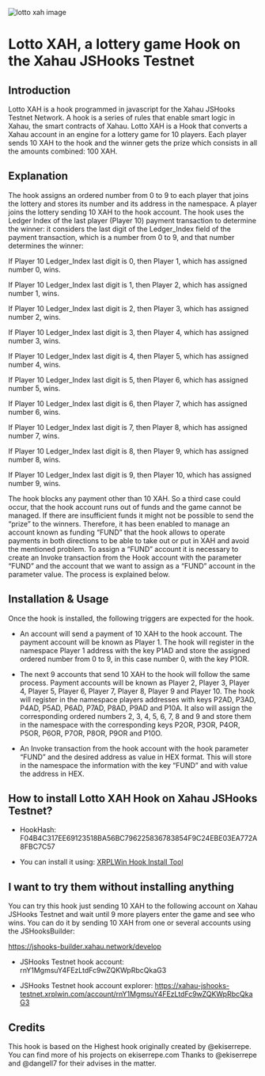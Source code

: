![lotto xah image](https://github.com/user-attachments/assets/69259f2d-785e-4f37-805d-368f8ceec0d5)

# Lotto XAH, a lottery game Hook on the Xahau JSHooks Testnet


## Introduction

Lotto XAH is a hook programmed in javascript for the Xahau JSHooks Testnet Network. A hook is a series of rules that enable smart logic in Xahau, the smart contracts of Xahau. Lotto XAH is a Hook that converts a Xahau account in an engine for a lottery game for 10 players. Each player sends 10 XAH to the hook and the winner gets the prize which consists in all the amounts combined: 100 XAH.


## Explanation

The hook assigns an ordered number from 0 to 9 to each player that joins the lottery and stores its number and its address in the namespace. A player joins the lottery sending 10 XAH to the hook account. The hook uses the Ledger Index of the last player (Player 10) payment transaction to determine the winner: it considers the last digit of the Ledger_Index field of the payment transaction, which is a number from 0 to 9, and that number determines the winner:

If Player 10 Ledger_Index last digit is 0, then Player 1, which has assigned number 0, wins.

If Player 10 Ledger_Index last digit is 1, then Player 2, which has assigned number 1, wins.

If Player 10 Ledger_Index last digit is 2, then Player 3, which has assigned number 2, wins.

If Player 10 Ledger_Index last digit is 3, then Player 4, which has assigned number 3, wins.

If Player 10 Ledger_Index last digit is 4, then Player 5, which has assigned number 4, wins.

If Player 10 Ledger_Index last digit is 5, then Player 6, which has assigned number 5, wins.

If Player 10 Ledger_Index last digit is 6, then Player 7, which has assigned number 6, wins.

If Player 10 Ledger_Index last digit is 7, then Player 8, which has assigned number 7, wins.

If Player 10 Ledger_Index last digit is 8, then Player 9, which has assigned number 8, wins.

If Player 10 Ledger_Index last digit is 9, then Player 10, which has assigned number 9, wins.

The hook blocks any payment other than 10 XAH. So a third case could occur, that the hook account runs out of funds and the game cannot be managed. If there are insufficient funds it might not be possible to send the “prize” to the winners. Therefore, it has been enabled to manage an account known as funding “FUND” that the hook allows to operate payments in both directions to be able to take out or put in XAH and avoid the mentioned problem. To assign a “FUND” account it is necessary to create an Invoke transaction from the Hook account with the parameter “FUND” and the account that we want to assign as a “FUND” account in the parameter value. The process is explained below.


## Installation & Usage

Once the hook is installed, the following triggers are expected for the hook.

- An account will send a payment of 10 XAH to the hook account. The payment account will be known as Player 1. The hook will register in the namespace Player 1 address with the key P1AD and store the assigned ordered number from 0 to 9, in this case number 0, with the key P1OR.

- The next 9 accounts that send 10 XAH to the hook will follow the same process. Payment accounts will be known as Player 2, Player 3, Player 4, Player 5, Player 6, Player 7, Player 8, Player 9 and Player 10. The hook will register in the namespace players addresses with keys P2AD, P3AD, P4AD, P5AD, P6AD, P7AD, P8AD, P9AD and P10A. It also will assign the corresponding ordered numbers 2, 3, 4, 5, 6, 7, 8 and 9 and store them in the namespace with the corresponding keys P2OR, P3OR, P4OR, P5OR, P6OR, P7OR, P8OR, P9OR and P10O.

- An Invoke transaction from the hook account with the hook parameter “FUND” and the desired address as value in HEX format. This will store in the namespace the information with the key “FUND” and with value the address in HEX.


## How to install Lotto XAH Hook on Xahau JSHooks Testnet?

- HookHash:                         F04B4C317EE69123518BA56BC796225836783854F9C24EBE03EA772A8FBC7C57

- You can install it using:         [XRPLWin Hook Install Tool](https://xahau-testnet.xrplwin.com/tools/hook/from-hash)
   

## I want to try them without installing anything

You can try this hook just sending 10 XAH to the following account on Xahau JSHooks Testnet and wait until 9 more players enter the game and see who wins. You can do it by sending 10 XAH from one or several accounts using the JSHooksBuilder: 

https://jshooks-builder.xahau.network/develop 

- JSHooks Testnet hook account:              rnY1MgmsuY4FEzLtdFc9wZQKWpRbcQkaG3
  
- JSHooks Testnet hook account explorer:     https://xahau-jshooks-testnet.xrplwin.com/account/rnY1MgmsuY4FEzLtdFc9wZQKWpRbcQkaG3


## Credits

This hook is based on the Highest hook originally created by @ekiserrepe. You can find more of his projects on ekiserrepe.com
Thanks to @ekiserrepe and @dangell7 for their advises in the matter.
